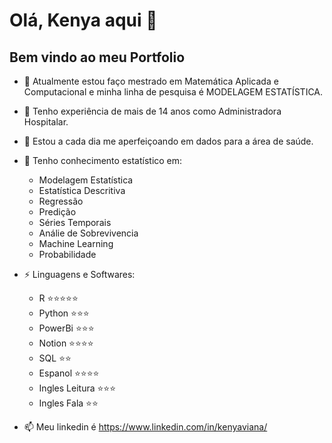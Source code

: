 # Olá, Kenya aqui 👋
## Bem vindo ao meu Portfolio


- 🔭 Atualmente estou faço mestrado em Matemática Aplicada e Computacional e minha linha de pesquisa é MODELAGEM ESTATÍSTICA.
  
- 🌱 Tenho experiência de mais de 14 anos como Administradora Hospitalar.
  
- 👯 Estou a cada dia me aperfeiçoando em dados para a área de saúde.
  
- 💬 Tenho conhecimento estatístico em:
    - Modelagem Estatística
    - Estatística Descritiva
    - Regressão
    - Predição
    - Séries Temporais
    - Análie de Sobrevivencia
    - Machine Learning
    - Probabilidade
      
- ⚡ Linguagens e Softwares:
    - R ⭐⭐⭐⭐⭐
    - Python ⭐⭐⭐
    - PowerBi ⭐⭐⭐
    - Notion ⭐⭐⭐⭐
    - SQL ⭐⭐
    - Espanol ⭐⭐⭐⭐
    - Ingles Leitura ⭐⭐⭐
    - Ingles Fala ⭐⭐

- 📫 Meu linkedin é https://www.linkedin.com/in/kenyaviana/

